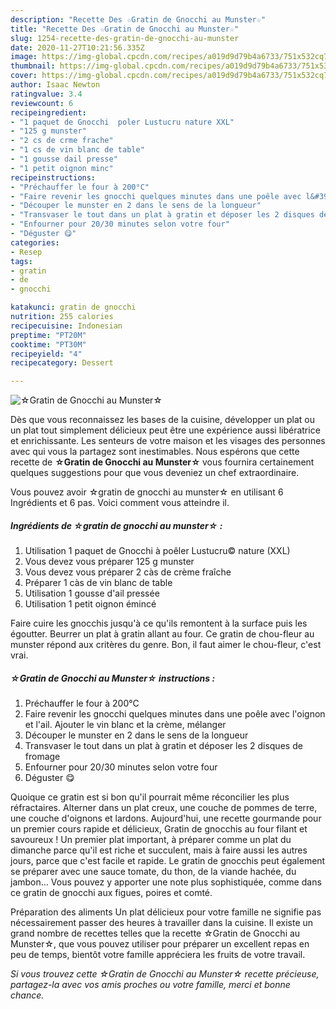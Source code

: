 ```yaml
---
description: "Recette Des ☆Gratin de Gnocchi au Munster☆"
title: "Recette Des ☆Gratin de Gnocchi au Munster☆"
slug: 1254-recette-des-gratin-de-gnocchi-au-munster
date: 2020-11-27T10:21:56.335Z
image: https://img-global.cpcdn.com/recipes/a019d9d79b4a6733/751x532cq70/☆gratin-de-gnocchi-au-munster☆-photo-principale-de-la-recette.jpg
thumbnail: https://img-global.cpcdn.com/recipes/a019d9d79b4a6733/751x532cq70/☆gratin-de-gnocchi-au-munster☆-photo-principale-de-la-recette.jpg
cover: https://img-global.cpcdn.com/recipes/a019d9d79b4a6733/751x532cq70/☆gratin-de-gnocchi-au-munster☆-photo-principale-de-la-recette.jpg
author: Isaac Newton
ratingvalue: 3.4
reviewcount: 6
recipeingredient:
- "1 paquet de Gnocchi  poler Lustucru nature XXL"
- "125 g munster"
- "2 cs de crme frache"
- "1 cs de vin blanc de table"
- "1 gousse dail presse"
- "1 petit oignon minc"
recipeinstructions:
- "Préchauffer le four à 200°C"
- "Faire revenir les gnocchi quelques minutes dans une poêle avec l&#39;oignon et l&#39;ail. Ajouter le vin blanc et la crème, mélanger"
- "Découper le munster en 2 dans le sens de la longueur"
- "Transvaser le tout dans un plat à gratin et déposer les 2 disques de fromage"
- "Enfourner pour 20/30 minutes selon votre four"
- "Déguster 😋"
categories:
- Resep
tags:
- gratin
- de
- gnocchi

katakunci: gratin de gnocchi 
nutrition: 255 calories
recipecuisine: Indonesian
preptime: "PT20M"
cooktime: "PT30M"
recipeyield: "4"
recipecategory: Dessert

---
```



![☆Gratin de Gnocchi au Munster☆](https://img-global.cpcdn.com/recipes/a019d9d79b4a6733/751x532cq70/☆gratin-de-gnocchi-au-munster☆-photo-principale-de-la-recette.jpg)

Dès que vous reconnaissez les bases de la cuisine, développer un plat ou un plat tout simplement délicieux peut être une expérience aussi libératrice et enrichissante. Les senteurs de votre maison et les visages des personnes avec qui vous la partagez sont inestimables. Nous espérons que cette recette de <strong> ☆Gratin de Gnocchi au Munster☆ </strong> vous fournira certainement quelques suggestions pour que vous deveniez un chef extraordinaire.

<!--inarticleads1-->

Vous pouvez avoir ☆gratin de gnocchi au munster☆ en utilisant 6 Ingrédients et 6 pas. Voici comment vous atteindre il.

##### Ingrédients de ☆gratin de gnocchi au munster☆ :

1. Utilisation 1 paquet de Gnocchi à poêler Lustucru© nature (XXL)
1. Vous devez vous préparer 125 g munster
1. Vous devez vous préparer 2 càs de crème fraîche
1. Préparer 1 càs de vin blanc de table
1. Utilisation 1 gousse d&#39;ail pressée
1. Utilisation 1 petit oignon émincé


Faire cuire les gnocchis jusqu&#39;à ce qu&#39;ils remontent à la surface puis les égoutter. Beurrer un plat à gratin allant au four. Ce gratin de chou-fleur au munster répond aux critères du genre. Bon, il faut aimer le chou-fleur, c&#39;est vrai. 

<!--inarticleads2-->

##### ☆Gratin de Gnocchi au Munster☆ instructions :

1. Préchauffer le four à 200°C
1. Faire revenir les gnocchi quelques minutes dans une poêle avec l&#39;oignon et l&#39;ail. Ajouter le vin blanc et la crème, mélanger
1. Découper le munster en 2 dans le sens de la longueur
1. Transvaser le tout dans un plat à gratin et déposer les 2 disques de fromage
1. Enfourner pour 20/30 minutes selon votre four
1. Déguster 😋


Quoique ce gratin est si bon qu&#39;il pourrait même réconcilier les plus réfractaires. Alterner dans un plat creux, une couche de pommes de terre, une couche d&#39;oignons et lardons. Aujourd&#39;hui, une recette gourmande pour un premier cours rapide et délicieux, Gratin de gnocchis au four filant et savoureux ! Un premier plat important, à préparer comme un plat du dimanche parce qu&#39;il est riche et succulent, mais à faire aussi les autres jours, parce que c&#39;est facile et rapide. Le gratin de gnocchis peut également se préparer avec une sauce tomate, du thon, de la viande hachée, du jambon… Vous pouvez y apporter une note plus sophistiquée, comme dans ce gratin de gnocchi aux figues, poires et comté. 

<!--inarticleads1-->

<p>
Préparation des aliments Un plat délicieux pour votre famille ne signifie pas nécessairement passer des heures à travailler dans la cuisine. Il existe un grand nombre de recettes telles que la recette ☆Gratin de Gnocchi au Munster☆, que vous pouvez utiliser pour préparer un excellent repas en peu de temps, bientôt votre famille appréciera les fruits de votre travail.
</p>

<p>
<i>Si vous trouvez cette ☆Gratin de Gnocchi au Munster☆ recette précieuse, partagez-la avec vos amis proches ou votre famille, merci et bonne chance.</i>
</p>
